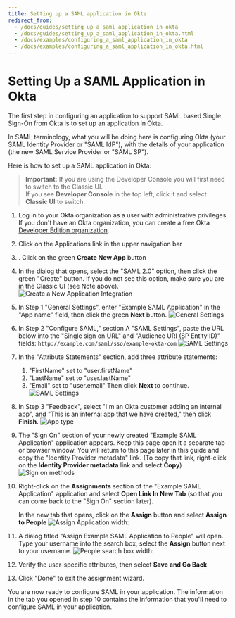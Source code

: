 ```yaml
---
title: Setting up a SAML application in Okta
redirect_from:
  - /docs/guides/setting_up_a_saml_application_in_okta
  - /docs/guides/setting_up_a_saml_application_in_okta.html
  - /docs/examples/configuring_a_saml_application_in_okta
  - /docs/examples/configuring_a_saml_application_in_okta.html
---
```


# Setting Up a SAML Application in Okta

The first step in configuring an application to support SAML based Single Sign-On from Okta is to set up an application in Okta.

In SAML terminology, what you will be doing here is configuring Okta (your
SAML Identity Provider or "SAML IdP"), with the details of your application
(the new SAML Service Provider or "SAML SP").

Here is how to set up a SAML application in Okta:

> **Important:** If you are using the Developer Console you will first need to switch to the Classic UI. <br />
If you see **Developer Console** in the top left, click it and select **Classic UI** to switch.

1.  Log in to your Okta organization as a user with administrative
    privileges. If you don't have an Okta organization, you can create a free Okta
    <a href="https://developer.okta.com/signup/" target="_blank">Developer Edition organization</a>.

1.  Click on the Applications link in the upper navigation bar

1.  .  Click on the green **Create New App** button

1.  In the dialog that opens, select the "SAML 2.0" option, then click
    the green "Create" button. If you do not see this option, make sure you are in the Classic UI (see Note above).
![Create a New Application Integration](/img/okta-admin-ui-create-new-application-integration.png "Create a New Application Integration")

1.  In Step 1 "General Settings", enter "Example SAML Application" in the
    "App name" field, then click the green **Next** button.
![General Settings](/img/example-saml-application-okta-general-settings.png "General Settings")

1.  In Step 2 "Configure SAML," section A "SAML Settings", paste the URL below into the "Single sign on URL" and "Audience URI (SP Entity ID)" fields: `http://example.com/saml/sso/example-okta-com`
![SAML Settings](/img/example-saml-application-okta-configure-settings1.png "SAML Settings")

1. In the "Attribute Statements" section, add three attribute statements:
      1. "FirstName" set to "user.firstName"
      2. "LastName" set to "user.lastName"
      3. "Email" set to "user.email"
   Then click **Next** to continue.
![SAML Settings](/img/example-saml-application-okta-configure-settings2.png "SAML Settings")

1. In Step 3 "Feedback", select "I'm an Okta customer adding an internal app", and "This is an internal app that we have created," then click **Finish**.
![App type](/img/example-saml-application-okta-configure-settings3.png "App type")

1.  The "Sign On" section of your newly created "Example
    SAML Application" application appears. Keep this page open it a separate tab or browser window. You will
    return to this page later in this guide and copy the
    "Identity Provider metadata" link. (To copy that link, right-click
    on the **Identity Provider metadata** link and select **Copy**)
![Sign on methods](/img/okta-admin-ui-identity-provider-metadata-link.png "Sign on methods")

1. Right-click on the **Assignments** section of the "Example SAML Application"
    application and select **Open Link In New Tab** (so that you can come
    back to the "Sign On" section later).

    In the new tab that opens, click on the **Assign** button and select **Assign to People**
![Assign Application width:](/img/example-saml-application-okta-assign-people-to-application.png "Assign Application width:")

1.  A dialog titled "Assign Example SAML Application to People"
    will open. Type your username into the search box, select the
    **Assign** button next to your username.
![People search box width:](/img/okta-admin-ui-confirm-assignments.png "People search box width:")

1. Verify the user-specific attributes, then select **Save and Go Back**.

1. Click "Done" to exit the assignment wizard.

You are now ready to configure SAML in your application. The information in the tab you
opened in step 10 contains the information that you'll need to configure SAML in your application.

